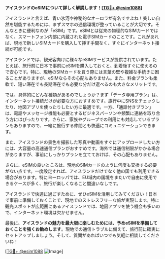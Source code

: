 **アイスランドのeSIMについて詳しく解説します！[[TG💪+ @esim1088](https://t.me/s/esim1088)]**

アイスランドと言えば、青い氷河や神秘的なオーロラが有名ですよね！美しい自然を堪能するためには、まずスマホの通信環境が整っていることが大切です。そんなときに便利なのが「eSIM」です。eSIMとは従来の物理的なSIMカードではなく、スマートフォン内部に内蔵された電子SIMカードのことです。これがあれば、現地で新しいSIMカードを購入して挿す手間なく、すぐにインターネット接続が可能です。

アイスランドでは、観光客向けに様々なeSIMサービスが提供されています。たとえば、旅行前に日本で事前にeSIMを購入しておくと、到着後すぐに使えるので安心です。特に、現地のSIMカードを買う際には言葉の壁や複雑な手続きに困ることがありますが、eSIMならその心配もありません。また、料金プランも柔軟で、短い滞在でも長期滞在でも必要な分だけ選べるのも大きなメリットです。

では、具体的にどんな種類があるのでしょうか？まず「データ専用プラン」は、インターネット接続だけが必要な方におすすめです。旅行中にSNSをチェックしたり、地図アプリを使ったりしたい方に最適です。一方、「通話付きプラン」は、電話やメッセージ機能も必要とするビジネスパーソンや頻繁に連絡を取り合う方にはぴったりです。さらに、家族やグループでの利用にも対応しているプランもありますので、一緒に旅行する仲間とも快適にコミュニケーションできます。

また、アイスランドの景色を撮影した写真や動画をすぐにアップロードしたい方には、大容量の高速通信プランがおすすめです。海外では通信制限がかかる場合がありますが、事前にしっかりプランを立てておけば、その心配もありません。

さらに、eSIMの良いところは、現地のSIMカードのように何度も交換する必要がない点です。一度設定すれば、アイスランドだけでなく他の国でも利用できる場合があります。特にヨーロッパでは、EU域内の国境をまたいで自由に使用できるケースが多く、旅行が楽しくなること間違いなしです。

アイスランドで快適に過ごすために、ぜひeSIMを活用してみてください！日本で事前に準備しておくことで、現地でのストレスフリーな旅が実現します。特に観光スポットが広範囲にあるアイスランドでは、地図アプリを使う機会も多いので、インターネット環境は欠かせません。

最後に、**アイスランドの魅力を最大限に楽しむためには、予めeSIMを準備しておくことを強くお勧めします**。現地での通信トラブルに備えて、旅行前に確実にセットアップしましょう。そして、質問があればいつでも気軽に相談してくださいね！

[[TG💪+ @esim1088](https://t.me/s/esim1088) ![Image](https://i.postimg.cc/Y0z9fWf4/image.png)]